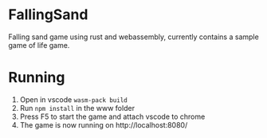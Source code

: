 # FallingSand
Falling sand game using rust and webassembly, currently contains a sample game of life game.

# Running
1. Open in vscode `wasm-pack build`
2. Run `npm install` in the www folder
3. Press F5 to start the game and attach vscode to chrome
4. The game is now running on http://localhost:8080/
